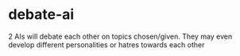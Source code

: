 # debate-ai
2 AIs will debate each other on topics chosen/given. They may even develop different personalities or hatres towards each other 
